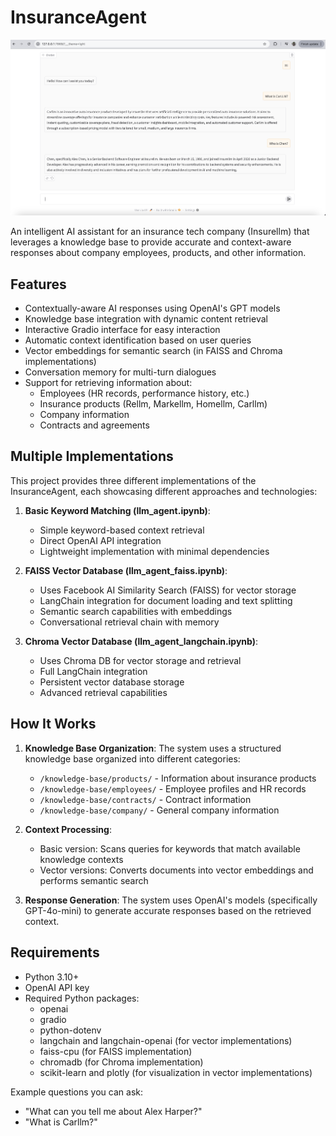 # InsuranceAgent

![Insurance Agent Demo](image.png)

An intelligent AI assistant for an insurance tech company (Insurellm) that leverages a knowledge base to provide accurate and context-aware responses about company employees, products, and other information.

## Features

- Contextually-aware AI responses using OpenAI's GPT models
- Knowledge base integration with dynamic content retrieval
- Interactive Gradio interface for easy interaction
- Automatic context identification based on user queries
- Vector embeddings for semantic search (in FAISS and Chroma implementations)
- Conversation memory for multi-turn dialogues
- Support for retrieving information about:
  - Employees (HR records, performance history, etc.)
  - Insurance products (Rellm, Markellm, Homellm, Carllm)
  - Company information
  - Contracts and agreements

## Multiple Implementations

This project provides three different implementations of the InsuranceAgent, each showcasing different approaches and technologies:

1. **Basic Keyword Matching (llm_agent.ipynb)**:
   - Simple keyword-based context retrieval
   - Direct OpenAI API integration
   - Lightweight implementation with minimal dependencies

2. **FAISS Vector Database (llm_agent_faiss.ipynb)**:
   - Uses Facebook AI Similarity Search (FAISS) for vector storage
   - LangChain integration for document loading and text splitting
   - Semantic search capabilities with embeddings
   - Conversational retrieval chain with memory

3. **Chroma Vector Database (llm_agent_langchain.ipynb)**:
   - Uses Chroma DB for vector storage and retrieval
   - Full LangChain integration
   - Persistent vector database storage
   - Advanced retrieval capabilities

## How It Works

1. **Knowledge Base Organization**: The system uses a structured knowledge base organized into different categories:
   - `/knowledge-base/products/` - Information about insurance products
   - `/knowledge-base/employees/` - Employee profiles and HR records
   - `/knowledge-base/contracts/` - Contract information
   - `/knowledge-base/company/` - General company information

2. **Context Processing**:
   - Basic version: Scans queries for keywords that match available knowledge contexts
   - Vector versions: Converts documents into vector embeddings and performs semantic search

3. **Response Generation**: The system uses OpenAI's models (specifically GPT-4o-mini) to generate accurate responses based on the retrieved context.

## Requirements

- Python 3.10+
- OpenAI API key
- Required Python packages:
  - openai
  - gradio
  - python-dotenv
  - langchain and langchain-openai (for vector implementations)
  - faiss-cpu (for FAISS implementation)
  - chromadb (for Chroma implementation)
  - scikit-learn and plotly (for visualization in vector implementations)

Example questions you can ask:
- "What can you tell me about Alex Harper?"
- "What is Carllm?"

